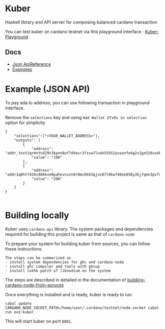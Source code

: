 Kuber
===========

Haskell library and API server for composing balanced cardano transaction

You can test kuber on cardano testnet via this playground interface :  [Kuber-Playground](https://dquadrant.github.io/kuber/)

## Docs
 - [Json ApiReference](./docs/js3on-api-reference.md)
 - [Examples](./docs/)


# Example (JSON API)
 
To pay ada to address, you can use following transaction in playground interface. 

Remove the `selections` key and using `Add Wallet UTxOs in selection` option for simplicity

```
{
    "selections":["<YOUR_WALLET_ADDRESS>"],
    "outputs": [
        {
            "address": "addr_test1qrmntnd29t3kpnn8uf7d9asr3fzvw7lnah55h52yvaxnfe4g2v2ge520usmkn0zcl46gy38877hej5cnqe6s602xpkyqtpcsrj",
            "value": "10A"
        },
        {
            "address": "addr1q8ht7426x486kve8pahevnvzn0r0mc6k63qjxx87l0kw748ee858y3kj7qmn3pvfdtfgqjmj99nnypx2eysgx3wpafdsklq4x3",
            "value": "20A"
        }
    ]
}


```
# Building locally
Kuber uses  `cardano-api` library. The system packages and dependencies required for building this project is same as that of `cardano-node`

To prepare your system for building kuber from sources, you can follow these instructions:

    The steps can be summarized as 
    - install system dependencies for ghc and cardano-node
    - install ghc compiler and tools with ghcup
    - install iokhk patch of libsodium on the system

The steps are described in detailed in the documentation of [building-cardano-node-from-soruces](https://developers.cardano.org/docs/get-started/installing-cardano-node/)

 Once everything is installed and is ready, kuber is ready to run
 ```
cabal update
CARDANO_NODE_SOCKET_PATH=/home/user/.cardano/testnet/node.socket cabal run exe:kuber
 ```

 This will start kuber on port `8081`.